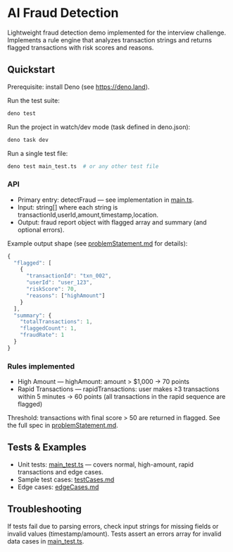 # AI Fraud Detection

Lightweight fraud detection demo implemented for the interview challenge. Implements a rule engine that analyzes transaction strings and returns flagged transactions with risk scores and reasons.

## Quickstart

Prerequisite: install Deno (see https://deno.land).

Run the test suite:

```sh
deno test
```

Run the project in watch/dev mode (task defined in deno.json):

```sh
deno task dev
```

Run a single test file:

```sh
deno test main_test.ts  # or any other test file
```

### API

- Primary entry: detectFraud — see implementation in [main.ts](main.ts).
- Input: string[] where each string is transactionId,userId,amount,timestamp,location.
- Output: fraud report object with flagged array and summary (and optional errors).

Example output shape (see [problemStatement.md](problemStatement.md) for details):

```ts
{
  "flagged": [
    {
      "transactionId": "txn_002",
      "userId": "user_123",
      "riskScore": 70,
      "reasons": ["highAmount"]
    }
  ],
  "summary": {
    "totalTransactions": 1,
    "flaggedCount": 1,
    "fraudRate": 1
  }
}
```

### Rules implemented

- High Amount — highAmount: amount > $1,000 → 70 points
- Rapid Transactions — rapidTransactions: user makes ≥3 transactions within 5 minutes → 60 points (all transactions in the rapid sequence are flagged)

Threshold: transactions with final score > 50 are returned in flagged. See the full spec in [problemStatement.md](problemStatement.md).

## Tests & Examples

- Unit tests: [main_test.ts](main_test.ts) — covers normal, high-amount, rapid transactions and edge cases.
- Sample test cases: [testCases.md](testCases.md)
- Edge cases: [edgeCases.md](edgeCases.md)

## Troubleshooting

If tests fail due to parsing errors, check input strings for missing fields or invalid values (timestamp/amount). Tests assert an errors array for invalid data cases in [main_test.ts](main_test.ts).
